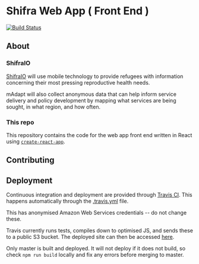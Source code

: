 # Shifra Web App ( Front End )

[![Build Status](https://travis-ci.org/RHoKAustralia/madapt-react-frontend.svg?branch=master)](https://travis-ci.org/RHoKAustralia/madapt-react-frontend)

## About

### ShifraIO

[ShifraIO](http://shifra.io/) will use mobile technology to provide refugees with information concerning their most pressing reproductive health needs.

mAdapt will also collect anonymous data that can help inform service delivery and policy development by mapping what services are being sought, in what region, and how often.

### This repo

This repository contains the code for the web app front end written in React using [`create-react-app`](https://github.com/facebookincubator/create-react-app).

## Contributing

## Deployment

Continuous integration and deployment are provided through [Travis CI](https://travis-ci.org/). This happens automatically through the [.travis.yml](.travis.yml) file.

This has anonymised Amazon Web Services credentials -- do not change these.

Travis currently runs tests, compiles down to optimised JS, and sends these to a public S3 bucket. The deployed site can then be accessed [here](http://madapt.s3-website-ap-southeast-2.amazonaws.com/).

Only master is built and deployed. It will not deploy if it does not build, so check `npm run build` locally and fix any errors before merging to master.
